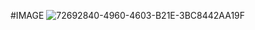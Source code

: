 #IMAGE
![72692840-4960-4603-B21E-3BC8442AA19F](https://user-images.githubusercontent.com/29016489/206952739-29d2403c-c26b-472f-9f4d-fdc0e1458326.JPG)
